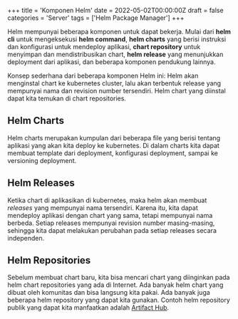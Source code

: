 +++
title = 'Komponen Helm'
date = 2022-05-02T00:00:00Z
draft = false
categories = 'Server'
tags = ['Helm Package Manager']
+++

Helm mempunyai beberapa komponen untuk dapat bekerja. Mulai dari **helm cli** untuk mengeksekusi **helm command**, **helm charts** yang berisi instruksi dan konfigurasi untuk mendeploy aplikasi, **chart repository** untuk menyimpan dan mendistribusikan chart, **helm release**  yang menunjukkan deployment dari aplikasi, dan beberapa komponen pendukung lainnya.

Konsep sederhana dari beberapa komponen Helm ini:
Helm akan menginstal chart ke kubernetes cluster, lalu akan terbentuk release yang mempunyai nama dan revision number tersendiri. Helm chart yang diinstal dapat kita temukan di chart repositories.

## Helm Charts
Helm charts merupakan kumpulan dari beberapa file yang berisi tentang aplikasi yang akan kita deploy ke kubernetes. Di dalam charts kita dapat membuat template dari deployment, konfigurasi deployment, sampai ke versioning deployment.

## Helm Releases
Ketika chart di aplikasikan di kubernetes, maka helm akan membuat *releases* yang mempunyai nama tersendiri. Karena itu, kita dapat mendeploy aplikasi dengan chart yang sama, tetapi mempunyai nama berbeda. Setiap releases mempunyai revision number masing-masing, sehingga kita dapat melakukan perubahan pada setiap releases secara independen.

## Helm Repositories
Sebelum membuat chart baru, kita bisa mencari chart yang diinginkan pada helm chart repositories yang ada di Internet. Ada banyak helm chart yang dibuat oleh komunitas dan bisa langsung kita pakai. Ada banyak juga beberapa helm repository yang dapat kita gunakan. Contoh helm repository publik yang dapat kita manfaatkan adalah [Artifact Hub](https://artifacthub.io/).